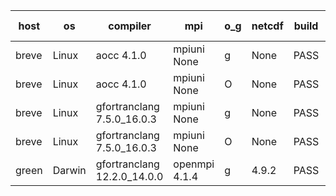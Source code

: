 

| host     | os       | compiler                              | mpi                      | o_g        | netcdf        | build       | u_pass          | u_fail          | s_pass            | s_fail            | e_pass             | e_fail             | nuopc_pass       | nuopc_fail       | artifacts link          |
|----------|----------|---------------------------------------|--------------------------|------------|---------------|-------------|-----------------|-----------------|-------------------|-------------------|--------------------|--------------------|------------------|------------------|-------------------------|
| breve | Linux | aocc 4.1.0 | mpiuni None  | g | None  | PASS | 12502 | 26 | 9 | 0 | 44 | 0 | None | None | <a href="https://github.com/esmf-org/esmf-test-artifacts/tree/75fa8023cd52bd0c491318718c352cc0d87cd15c/develop/aocc/4.1.0/g/mpiuni/None" target="_blank">75fa802</a> | 
| breve | Linux | aocc 4.1.0 | mpiuni None  | O | None  | PASS | 12502 | 26 | 9 | 0 | 44 | 0 | None | None | <a href="https://github.com/esmf-org/esmf-test-artifacts/tree/4c6522db7d78f115414b5f25b36ce9a3a88addc4/develop/aocc/4.1.0/O/mpiuni/None" target="_blank">4c6522d</a> | 
| breve | Linux | gfortranclang 7.5.0_16.0.3 | mpiuni None  | g | None  | PASS | 12528 | 0 | 9 | 0 | 44 | 0 | None | None | <a href="https://github.com/esmf-org/esmf-test-artifacts/tree/602b662386dab4f36d4bf7eee620823836a01558/develop/gfortranclang/7.5.0_16.0.3/g/mpiuni/None" target="_blank">602b662</a> | 
| breve | Linux | gfortranclang 7.5.0_16.0.3 | mpiuni None  | O | None  | PASS | 12528 | 0 | 9 | 0 | 44 | 0 | None | None | <a href="https://github.com/esmf-org/esmf-test-artifacts/tree/f5bc0d6fb8971d6a9986334efb56ac9a1d0f5901/develop/gfortranclang/7.5.0_16.0.3/O/mpiuni/None" target="_blank">f5bc0d6</a> | 
| green | Darwin | gfortranclang 12.2.0_14.0.0 | openmpi 4.1.4  | g | 4.9.2  | PASS | None | None | None | None | None | None | None | None | <a href="https://github.com/esmf-org/esmf-test-artifacts/tree/368d22ebb9659501f3e51080ebc39cc650f06c4a/develop/gfortranclang/12.2.0_14.0.0/g/openmpi/4.1.4" target="_blank">368d22e</a> | 
